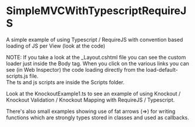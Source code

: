 # SimpleMVCWithTypescriptRequireJS
A simple example of using Typescript / RequireJS with convention based loading of JS per View (look at the code)

NOTE:
If you take a look at the _Layout.cshtml file you can see the custom loader just inside the Body tag.
When you click on the various links you can see (in Web Inspector) the code loading directly from the load-default-scripts.js file.  
The ts and js scripts are inside the Scripts folder.

Look at the KnockoutExample1.ts to see an example of using Knockout / Knockout Validation / Knockout Mapping with RequireJS / Typescript.

There's also small examples showing use of fat arrows (=>) for writing functions which are strongly types stored in classes and used as callbacks.
